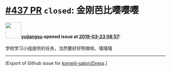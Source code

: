 # [\#437 PR](https://github.com/komeiji-satori/Dress/pull/437) `closed`: 金刚芭比嘤嘤嘤

#### <img src="https://avatars.githubusercontent.com/u/48480727?v=4" width="50">[yujiangsu](https://github.com/yujiangsu) opened issue at [2019-03-23 08:57](https://github.com/komeiji-satori/Dress/pull/437):

学校学习小组提供的任务，当然要好好照做啦，嘻嘻嘻




-------------------------------------------------------------------------------



[Export of Github issue for [komeiji-satori/Dress](https://github.com/komeiji-satori/Dress).]
